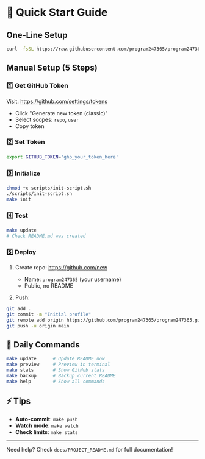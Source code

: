 # 🚀 Quick Start Guide

## One-Line Setup

```bash
curl -fsSL https://raw.githubusercontent.com/program247365/program247365/main/init.sh | bash
```

## Manual Setup (5 Steps)

### 1️⃣ Get GitHub Token
Visit: https://github.com/settings/tokens
- Click "Generate new token (classic)"
- Select scopes: `repo`, `user`
- Copy token

### 2️⃣ Set Token
```bash
export GITHUB_TOKEN='ghp_your_token_here'
```

### 3️⃣ Initialize
```bash
chmod +x scripts/init-script.sh
./scripts/init-script.sh
make init
```

### 4️⃣ Test
```bash
make update
# Check README.md was created
```

### 5️⃣ Deploy
1. Create repo: https://github.com/new
   - Name: `program247365` (your username)
   - Public, no README

2. Push:
```bash
git add .
git commit -m "Initial profile"
git remote add origin https://github.com/program247365/program247365.git
git push -u origin main
```

## 🎯 Daily Commands

```bash
make update      # Update README now
make preview     # Preview in terminal
make stats       # Show GitHub stats
make backup      # Backup current README
make help        # Show all commands
```

## ⚡ Tips

- **Auto-commit**: `make push`
- **Watch mode**: `make watch`
- **Check limits**: `make stats`

---

Need help? Check `docs/PROJECT_README.md` for full documentation!
